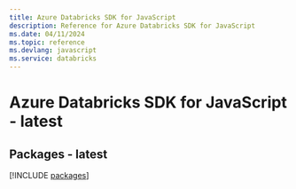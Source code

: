 ```yaml
---
title: Azure Databricks SDK for JavaScript
description: Reference for Azure Databricks SDK for JavaScript
ms.date: 04/11/2024
ms.topic: reference
ms.devlang: javascript
ms.service: databricks
---
```

# Azure Databricks SDK for JavaScript - latest
## Packages - latest
[!INCLUDE [packages](databricks-index.md)]